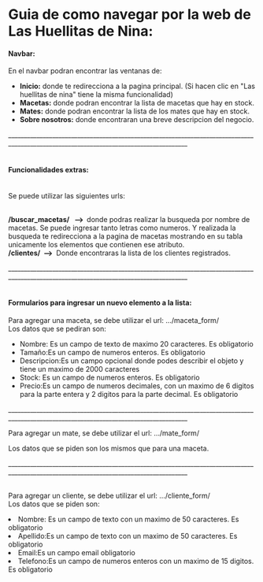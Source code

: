 <h1>Guia de como navegar por la web de Las Huellitas de Nina:</h1>
<h4>Navbar:</h4>
<p>En el navbar podran encontrar las ventanas de:</p>
<ul>
<li><strong>Inicio:</strong> donde te redirecciona a la pagina principal. (Si hacen clic en "Las huellitas de nina" tiene la misma funcionalidad)</li>
<li><strong>Macetas:</strong> donde podran encontrar la lista de macetas que hay en stock.</li>
<li><strong>Mates:</strong> donde podran encontrar la lista de los mates que hay en stock.</li>
<li><strong>Sobre nosotros:</strong> donde encontraran una breve descripcion del negocio.</li>
</ul>_______________________________________________________________________________________________________________________________________
<h4><br />Funcionalidades extras:</h4>
<p><br />Se puede utilizar las siguientes urls:</p>
<p><br /><strong>/buscar_macetas/&nbsp; &nbsp;--&gt;&nbsp;&nbsp;</strong>donde podras realizar la busqueda por nombre de macetas. Se puede ingresar tanto letras como numeros. Y realizada la busqueda te redirecciona a la pagina de macetas mostrando en su tabla unicamente los elementos que contienen ese atributo.<br /><strong>/clientes/&nbsp; --&gt;&nbsp;</strong>&nbsp;Donde encontraras la lista de los clientes registrados.</p>
</ul>_______________________________________________________________________________________________________________________________________
<h4><br />Formularios para ingresar un nuevo elemento a la lista:</h4>
<p>Para agregar una maceta, se debe utilizar el url: .../maceta_form/<br />Los datos que se pediran son:</p>
<ul>
<li>Nombre: Es un campo de texto de maximo 20 caracteres. Es obligatorio&nbsp;</li>
<li>Tama&ntilde;o:Es un campo de numeros enteros. Es obligatorio</li>
<li>Descripcion:Es un campo opcional donde podes describir el objeto y tiene un maximo de 2000 caracteres</li>
<li>Stock: Es un campo de numeros enteros. Es obligatorio</li>
<li>Precio:Es un campo de numeros decimales, con un maximo de 6 digitos para la parte entera y 2 digitos para la parte decimal. Es obligatorio</li>
</ul>_______________________________________________________________________________________________________________________________________
<p>Para agregar un mate, se debe utilizar el url: .../mate_form/</p>
<p>Los datos que se piden son los mismos que para una maceta.</p>
</ul>_______________________________________________________________________________________________________________________________________
<p><br />Para agregar un cliente, se debe utilizar el url: .../cliente_form/<br />Los datos que se piden son:</p>
<li>Nombre: Es un campo de texto con un maximo de 50 caracteres. Es obligatorio</li>
<li>Apellido:Es un campo de texto con un maximo de 50 caracteres. Es obligatorio</li>
<li>Email:Es un campo email obligatorio</li>
<li>Telefono:Es un campo de numeros enteros con un maximo de 15 digitos. Es obligatorio</li>
</ul>
